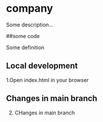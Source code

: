 # company

Some description...

##some code

Some definition

## Local development
1.Open index.html in your browser

## Changes in main branch
2. CHanges in main branch